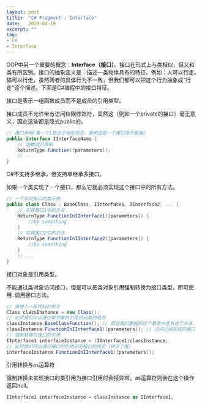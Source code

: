 ```yaml
---
layout: post
title:  "C# Fragment : Interface"
date:   2019-04-19
excerpt: ""
tag:
- C#
- Interface
---
```


OOP中另一个重要的概念：**Interface（接口）**。接口在形式上与类相似，但又和类有所区别。接口的抽象定义是：描述一类物体具有的特征。例如：人可以行走，猫可以行走，虽然两者的具体行为不一致，但我们都可以把这个行为抽象成“行走”这个描述。下面是C#编程中的接口特征。

接口是表示一组函数成员而不是成员的引用类型。

接口成员不允许带有访问权限修饰符，显然这（例如一个private的接口）毫无意义，因此这些都是隐式public的。

```c#
// 接口声明(第一个I是出于命名规范，表明这是一个接口而不是类)
public interface IInterfaceName {
    // 函数成员声明
    ReturnType Function([parameters]);
    // ...
}
```

C#不支持多继承，但支持单继承多接口。

如果一个类实现了一个接口，那么它就必须实现这个接口中的所有方法。

```c#
// 一个实现接口的类示例
public class Class : BaseClass, IInterface1, IInterface2, ... {
    // 实现接口1中的方法
    ReturnType FunctionInIInterface1([parameters]) {
        //Do something
    }
    // 实现接口2中的方法
    ReturnType FunctionInIInterface2([parameters]) {
        //Do something
    }
    // ...
}
```

接口对象是引用类型。

不能通过类对象访问接口，但是可以把类对象引用强制转换为接口类型，即可使用`.`调用接口方法。

```c#
// 承接上一段代码的例子
Class classInstance = new Class();
// 此时我们可以通过类对象的引用访问类的成员
classInstance.BaseClassFunction(); // 假设我们集成的这个基类中含有这个方法
classInstance.FunctionInIInterface1([parameters]); // 访问已经实现的接口
// 强制转换为接口的引用
IInterface1 interfaceInstance = (IInterface1)classInstance;
// 此时我们可以通过接口的引用访问接口的成员（绕开了类）
interfaceInstance.FunctionInIInterface1([parameters]);
```

引用转换与`as`运算符

强制转换未实现接口的类引用为接口引用时会报异常，as运算符则会在这个操作返回null。

```c#
IInterface1 interfaceInstance = classInstance as IInterface1;
```

